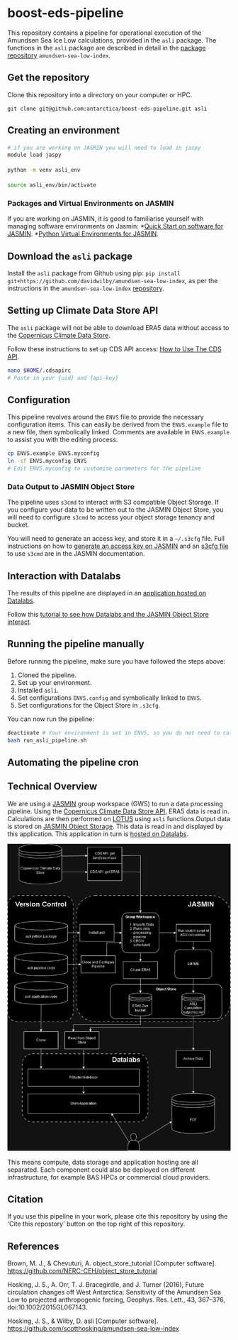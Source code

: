 # boost-eds-pipeline
This repository contains a pipeline for operational execution of the Amundsen Sea Ice Low calculations, provided in the `asli` package. The functions in the `asli` package are described in detail in the [package repository](https://github.com/davidwilby/amundsen-sea-low-index) `amundsen-sea-low-index`.

## Get the repository
Clone this repository into a directory on your computer or HPC.
```
git clone git@github.com:antarctica/boost-eds-pipeline.git asli
```

## Creating an environment
```bash
# if you are working on JASMIN you will need to load in jaspy
module load jaspy 

python -m venv asli_env

source asli_env/bin/activate
```

### Packages and Virtual Environments on JASMIN
If you are working on JASMIN, it is good to familiarise yourself with managing software environments on Jasmin:
    *[Quick Start on software for JASMIN](https://help.jasmin.ac.uk/docs/software-on-jasmin/quickstart-software-envs/).
    *[Python Virtual Environments for JASMIN](https://help.jasmin.ac.uk/docs/software-on-jasmin/python-virtual-environments/).

## Download the `asli` package
Install the `asli` package from Github using pip: `pip install git+https://github.com/davidwilby/amundsen-sea-low-index`, as per the instructions in the `amundsen-sea-low-index` [repository](https://github.com/davidwilby/amundsen-sea-low-index).

## Setting up Climate Data Store API
The `asli` package will not be able to download ERA5 data without access to the [Copernicus Climate Data Store](https://cds.climate.copernicus.eu/cdsapp#!/home).

Follow these instructions to set up CDS API access: [How to Use The CDS API](https://cds.climate.copernicus.eu/api-how-to).

```bash
nano $HOME/.cdsapirc
# Paste in your {uid} and {api-key} 
```

## Configuration
This pipeline revolves around the `ENVS` file to provide the necessary configuration items. This can easily be derived from the `ENVS.example` file to a new file, then symbolically linked. Comments are available in `ENVS.example` to assist you with the editing process.
```bash
cp ENVS.example ENVS.myconfig
ln -sf ENVS.myconfig ENVS
# Edit ENVS.myconfig to customise parameters for the pipeline
```

### Data Output to JASMIN Object Store
The pipeline uses `s3cmd` to  interact with S3 compatible Object Storage. If you configure your data to be written out to the JASMIN Object Store, you will need to configure `s3cmd` to access your object storage tenancy and bucket.

You will need to generate an access key, and store it in a `~/.s3cfg` file. Full instructions on how to [generate an access key on JASMIN](https://help.jasmin.ac.uk/docs/short-term-project-storage/using-the-jasmin-object-store/#creating-an-access-key-and-secret) and an [s3cfg file](https://help.jasmin.ac.uk/docs/short-term-project-storage/using-the-jasmin-object-store/#using-s3cmd)  to use `s3cmd` are in the JASMIN documentation.

## Interaction with Datalabs
The results of this pipeline are displayed in an [application hosted on Datalabs](https://ditbas-asliapp.datalabs.ceh.ac.uk/).

Follow this [tutorial to see how Datalabs and the JASMIN Object Store interact](https://github.com/NERC-CEH/object_store_tutorial/tree/main).

## Running the pipeline manually
Before running the pipeline, make sure you have followed the steps above:
   1. Cloned the pipeline.
   2. Set up your environment.
   3. Installed `asli`.
   4. Set configurations `ENVS.config` and symbolically linked to `ENVS`.
   5. Set configurations for the Object Store in `.s3cfg`.

You can now run the pipeline:
```bash
deactivate # Your environment is set in ENVS, so you do not need to call it
bash run_asli_pipeline.sh
```

## Automating the pipeline cron

## Technical Overview
We are using a [JASMIN](https://jasmin.ac.uk/) group workspace (GWS) to run a data processing pipeline. Using the [Copernicus Climate Data Store API](https://cds.climate.copernicus.eu/#!/home), ERA5 data is read in. Calculations are then performed on [LOTUS](https://help.jasmin.ac.uk/docs/batch-computing/lotus-overview/) using `asli` functions.Output data is stored on [JASMIN Object Storage](https://help.jasmin.ac.uk/docs/short-term-project-storage/using-the-jasmin-object-store/). This data is read in and displayed by this application. This application in turn is [hosted on Datalabs](https://datalab.datalabs.ceh.ac.uk/). 

![](img/asli-technical-overview.png)

This means compute, data storage and application hosting are all separated. Each component could also be deployed on different infrastructure, for example BAS HPCs or commercial cloud providers.

## Citation
If you use this pipeline in your work, please cite this repository by using the 'Cite this repostory' button on the top right of this repository.

## References
Brown, M. J., & Chevuturi, A. object_store_tutorial [Computer software]. https://github.com/NERC-CEH/object_store_tutorial

Hosking, J. S., A. Orr, T. J. Bracegirdle, and J. Turner (2016), Future circulation changes off West Antarctica: Sensitivity of the Amundsen Sea Low to projected anthropogenic forcing, Geophys. Res. Lett., 43, 367–376, doi:10.1002/2015GL067143.

Hosking, J. S., & Wilby, D. asli [Computer software]. https://github.com/scotthosking/amundsen-sea-low-index
